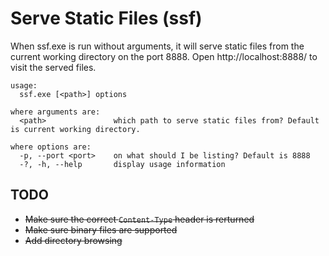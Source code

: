 ﻿# Serve Static Files (ssf)

When ssf.exe is run without arguments, it will serve static files from the current working directory on the port 8888. Open http://localhost:8888/ to visit the served files.

```
usage:
  ssf.exe [<path>] options

where arguments are:
  <path>               which path to serve static files from? Default is current working directory.

where options are:
  -p, --port <port>    on what should I be listing? Default is 8888
  -?, -h, --help       display usage information
```

## TODO

- ~~Make sure the correct ``Content-Type`` header is rerturned~~
- ~~Make sure binary files are supported~~
- ~~Add directory browsing~~
